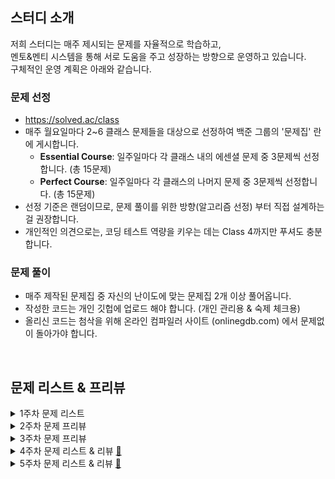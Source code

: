 ## 스터디 소개

저희 스터디는 매주 제시되는 문제를 자율적으로 학습하고,  
멘토&멘티 시스템을 통해 서로 도움을 주고 성장하는 방향으로 운영하고 있습니다.  
구체적인 운영 계획은 아래와 같습니다.

### 문제 선정
- https://solved.ac/class
- 매주 월요일마다 2~6 클래스 문제들을 대상으로 선정하여 백준 그룹의 '문제집' 란에 게시합니다.
  - **Essential Course**: 일주일마다 각 클래스 내의 에센셜 문제 중 3문제씩 선정합니다. (총 15문제)
  - **Perfect Course**: 일주일마다 각 클래스의 나머지 문제 중 3문제씩 선정합니다. (총 15문제)
- 선정 기준은 랜덤이므로, 문제 풀이를 위한 방향(알고리즘 선정) 부터 직접 설계하는걸 권장합니다.
- 개인적인 의견으로는, 코딩 테스트 역량을 키우는 데는 Class 4까지만 푸셔도 충분합니다.

### 문제 풀이
- 매주 제작된 문제집 중 자신의 난이도에 맞는 문제집 2개 이상 풀어옵니다.
- 작성한 코드는 개인 깃헙에 업로드 해야 합니다. (개인 관리용 & 숙제 체크용)
- 올리신 코드는 첨삭을 위해 온라인 컴파일러 사이트 (onlinegdb.com) 에서 문제없이 돌아가야 합니다.
<br>

## 문제 리스트 & 프리뷰
<details>
<summary> 1주차 문제 리스트 </summary>
<div markdown="1">

|분류|번호|제목|링크|
|--|--|--|--|
|<img src="class/c2.svg">|1546|평균|<a href="https://www.acmicpc.net/problem/1546"> 🔗 </a>
|<img src="class/c2.svg">|11866|요세푸스 문제 0|<a href="https://www.acmicpc.net/problem/11866"> 🔗 </a>
|<img src="class/c2.svg">|2798|블랙잭|<a href="https://www.acmicpc.net/problem/2798"> 🔗 </a>
|<img src="class/c3.svg">|1620|나는야 포켓몬 마스터 이다솜|<a href="https://www.acmicpc.net/problem/1620"> 🔗 </a>
|<img src="class/c3.svg">|1927|최소 힙|<a href="https://www.acmicpc.net/problem/1927"> 🔗 </a>
|<img src="class/c3.svg">|2606|바이러스|<a href="https://www.acmicpc.net/problem/2606"> 🔗 </a>
|<img src="class/c4.svg">|1629|곱셈|<a href="https://www.acmicpc.net/problem/1629"> 🔗 </a>
|<img src="class/c4.svg">|11660|구간 합 구하기 5|<a href="https://www.acmicpc.net/problem/11660"> 🔗 </a>
|<img src="class/c4.svg">|12865|평범한 배낭|<a href="https://www.acmicpc.net/problem/12865"> 🔗 </a>
|<img src="class/c5.svg">|1463|가장 긴 증가하는 부분 수열 2|<a href="https://www.acmicpc.net/problem/1463"> 🔗 </a>
|<img src="class/c5.svg">|1074|팰린드롬?|<a href="https://www.acmicpc.net/problem/1074"> 🔗 </a>
|<img src="class/c5.svg">|9095|부분합|<a href="https://www.acmicpc.net/problem/9095"> 🔗 </a>
|<img src="class/c6.svg">|11438|LCA 2|<a href="https://www.acmicpc.net/problem/11438"> 🔗 </a>
|<img src="class/c6.svg">|13334|철로|<a href="https://www.acmicpc.net/problem/13334"> 🔗 </a>
|<img src="class/c6.svg">|5719|거의 최단 경로|<a href="https://www.acmicpc.net/problem/5719"> 🔗 </a>

</div>
</details>

<details>
<summary> 2주차 문제 프리뷰 </summary>
<div markdown="1">

## CLASS2
[1018 체스판 다시 칠하기](https://www.acmicpc.net/problem/1018)
* N,M의 제한이 50인 문제로, 최적화를 할 필요가 없는 문제입니다.
* 최적화를 요하는 문제로 아래 문제가 있습니다. (골드5)
  * [25682 체스판 다시 칠하기 2](https://www.acmicpc.net/problem/25682)

[1259 팰린드롬수](https://www.acmicpc.net/problem/1259)
* '팰린드롬'이라는 성질은 앞으로 알고리즘 문제에서 빈번하게 등장할 예정입니다.
* 팰린드롬과 관련된 아래 문제를 추천드립니다.
  * [1213 팰린드롬 만들기](https://www.acmicpc.net/problem/1213)

[2164 카드2](https://www.acmicpc.net/problem/2164)
* 이 문제도 최적화를 할 필요는 없습니다.
* 그러나, O(logN)으로 풀 수 있는 문제라는 걸 감안하면 최적화를 해보는 게 바람직해 보입니다.
  * Input이 '1044483647'일 때, Output이 '1015225470'가 나오는 코드를 작성해보세요 (비슷한 문제를 못찾음 ㅠ)


## CLASS3
[1463 1로 만들기](https://www.acmicpc.net/problem/1463)
* 접근 방법이 대개 비슷할 수 밖에 없는 문제입니다.
* 이미 정형화된 문제가 다양한 바리에이션이 있으며, 아래와 같은 문제들을 소개드립니다.
  * [12852 1로 만들기 2 (실버1)](https://www.acmicpc.net/problem/12852)
  * [27440 1로 만들기 3 (골드4)](https://www.acmicpc.net/problem/27440)

[1074 Z](https://www.acmicpc.net/problem/1074)
* 이 문제도 접근 방법이 거의 비슷할거라 생각합니다.
* 아래 문제도 함께 풀어보며 비슷하게 접근했는지 한 번 생각해보면 좋을 듯 합니다.
  * [10993 별 찍기 - 18 (골드4)](https://www.acmicpc.net/problem/10993)

[9095 1, 2, 3 더하기](https://www.acmicpc.net/problem/9095)
* 마찬가지로 바리에이션이 많은 문제입니다. (다 풀면 천재)
  * [2156 포도주 시식 (실버1)](https://www.acmicpc.net/problem/2156)
  * [12101 1, 2, 3 더하기 2](https://www.acmicpc.net/problem/12101)
  * [15988 1, 2, 3 더하기 3](https://www.acmicpc.net/problem/15988)
  * [15989 1, 2, 3 더하기 4](https://www.acmicpc.net/problem/15989)
  * [15990 1, 2, 3 더하기 5](https://www.acmicpc.net/problem/15990)
  * [15991 1, 2, 3 더하기 6](https://www.acmicpc.net/problem/15991)
  * [15992 1, 2, 3 더하기 7](https://www.acmicpc.net/problem/15992)
  * [15993 1, 2, 3 더하기 8](https://www.acmicpc.net/problem/15993)
  * [16195 1, 2, 3 더하기 9](https://www.acmicpc.net/problem/16195)

## CLASS4
[1238 파티](https://www.acmicpc.net/problem/1238)
* 그래프의 특정 이론을 응용하는 문제입니다.
* 이 문제를 쉽게 풀었거나, 다른 응용 문제가 궁금하다면 다음과 같은 문제가 있습니다.
  * [13911 집 구하기 (골드2)](https://www.acmicpc.net/problem/13911)
  * [16118 달빛 여우 (골드1, 어려움)](https://www.acmicpc.net/problem/16118)

[2206 벽 부수고 이동하기](https://www.acmicpc.net/problem/2206)
* 기초적인 4방향 탐색 문제에서, 특정 조건이 추가되면서 까다로워진 케이스입니다.
* 시리즈가 있으며, 난이도는 대체로 비슷합니다. (견우와 직녀는 조금 어려워요)
  * [14442 벽 부수고 이동하기 2](https://www.acmicpc.net/problem/14442)
  * [16933 벽 부수고 이동하기 3](https://www.acmicpc.net/problem/16933)
  * [16946 벽 부수고 이동하기 4](https://www.acmicpc.net/problem/16946)
  * [16137 견우와 직녀 (골드2)](https://www.acmicpc.net/problem/16137)

[1991 트리 순회](https://www.acmicpc.net/problem/1991)
* 트리의 전위 순회, 중위 순회, 후위 순회와 관련된 학습적인 문제입니다.
* 아마 나중에 Class5에서 더 깊게 다룰 예정이므로, 여기서는 맛만 보고 넘어갑시다

## CLASS5
[1197 최소 스패닝 트리](https://www.acmicpc.net/problem/1197)
* 선행 지식이 필요한 문제로써, 1시간 내외로 고민해보고 이론을 학습하시는 걸 추천드립니다.
* 생각해보니 제목이 MST네요 최소 스패닝 트리(이하 MST) 만드는 테크닉을 알아야 합니다.
* MST 문제는 대체로 MST 문제라는걸 스포 당하는 순간 쉬워집니다. 그래서 함부로 문제 추천은 못하겠습니다.
* 그래도 아래 기본 문제는 추천해봄직 하다고 생각했습니다.
  * [13418 학교 탐방하기 (골드3)](https://www.acmicpc.net/problem/13418)

[13460 구슬 탈출 2](https://www.acmicpc.net/problem/13460)
* 구슬탈출은 꽤 어려운 시뮬레이션 문제 중 하나로, 특히 코드 최적화가 굉장히 까다롭습니다.
* 시리즈 문제의 요구사항이 대부분 같으므로, 구슬 탈출 3, 4 부터 풀고 나머지를 제출하시면 나머지도 무난히 풀립니다.
  * [13459 구슬 탈출 1](https://www.acmicpc.net/problem/13459)
  * [15644 구슬 탈출 3](https://www.acmicpc.net/problem/15644)
  * [15653 구슬 탈출 4](https://www.acmicpc.net/problem/15653)
* 조금 쉬운 구현 문제로는 아래 문제를 추천합니다.
  * [11559 Puyo Puyo](https://www.acmicpc.net/problem/11559)

[2252 줄 세우기](https://www.acmicpc.net/problem/2252)
* 최소 스패닝 트리처럼, 그래프에서 꽤 유용한 이론 중 하나를 사용하는 문제입니다.
* 마찬가지로 1시간 내외로 고민해보고 이론을 학습하시는 걸 추천드립니다.
* 응용문제가 다른 복합적인 알고리즘과 함께 제시되는 경우가 많으므로 그냥 이론만 배우는걸 추천드립니다.

## CLASS6
[19585 전설](https://www.acmicpc.net/problem/19585)
* 응용 문제야 많지만... 제가 이 난이도 이상으로 이 알고리즘 응용 문제를 아직 못풀어봤습니다.
* JAVA 기준으로 시간 관리가 굉장히 빡빡합니다.

[2533 사회망 서비스(SNS)](https://www.acmicpc.net/problem/19585)
* 비슷한 유형으로 아래 문제가 있습니다.
  * [1135 뉴스 전하기](https://www.acmicpc.net/problem/1135)

[11280 2-SAT - 3](https://www.acmicpc.net/problem/11280)
* 이 문제의 하위 개념까지 배우고 왔다면 사실 저희 스터디에서 배울 게 딱히 없긴 해요
* 하위 개념 문제로 유명한 문제를 하나 소개해드리겠습니다. (아래꺼부터 풀고 와야 함)
  * [2150 Strongly Connected Component](https://www.acmicpc.net/problem/2150)
  * [12880 그래프 차이 최소](https://www.acmicpc.net/problem/12880)

</div>
</details>


<details>
<summary> 3주차 문제 프리뷰 </summary>
<div markdown="1">

## CLASS2
[10814 나이순 정렬](https://www.acmicpc.net/problem/10814)
* 클래식한 정렬 문제입니다. 정렬 방법을 '잘' 구현하는 건 앞으로도 도움이 되니 확실하게 익혀두시기 바랍니다.
  * [11651 좌표 정렬하기 2](https://www.acmicpc.net/problem/11651)
  * [5648 역원소 정렬](https://www.acmicpc.net/problem/5648)

[10845 큐](https://www.acmicpc.net/problem/10845)
* 더러운 구현 문제지만 한번쯤은 이런걸 해둘 필요가 있습니다.
* 명령이 들어오고 처리하는 문제에서, 각 명령을 함수화 시키는 연습을 해두면 좋습니다. 가령 아래처럼...
```
while(N--){
    cin >> s;
    if(s == "push") _push();
    if(s == "pop") _pop();
    if(s == "size") _size();
    if(s == "empty") _empty();
    if(s == "front") _front();
    if(s == "back") _back();
}
```

[11050 이항 계수 1](https://www.acmicpc.net/problem/11050)
* 아직 최적화가 필요없는 이항 계수 문제입니다.
* 이항 계수와 관련하여 최적화를 요구하는 문제가 굉장히 많으며, 그 난이도도 다양합니다.
* 여기서는 실버, 골드 수준 문제만 소개하겠습니다.
  * [11051 이항 계수 2](https://www.acmicpc.net/problem/11051)
  * [15824 너 봄에는 캡사이신이 맛있단다](https://www.acmicpc.net/problem/15824)
  * [11401 이항 계수 3](https://www.acmicpc.net/problem/11401)

## CLASS3
[1003 피보나치 함수](https://www.acmicpc.net/problem/1003)
* 피보나치도 알고리즘에서 굉장히 많이 응용되는 수열 중 하나입니다
* 비슷한 문제들을 모두 모아봤습니다 (골드 문제는 응용 & 최적화가 필요합니다)
  * [10826 피보나치 수 4](https://www.acmicpc.net/problem/10826)
  * [1788 피보나치 수의 확장](https://www.acmicpc.net/problem/1788)
  * [15624 피보나치 수 7](https://www.acmicpc.net/problem/15624)
  * [14495 피보나치 비스무리한 수열](https://www.acmicpc.net/problem/15624)
  * [17175 피보나치는 지겨웡~](https://www.acmicpc.net/problem/15624)
  * [9009 피보나치](https://www.acmicpc.net/problem/9009)
  * [11442 홀수번째 피보나치 수의 합 (골드)](https://www.acmicpc.net/problem/11442)
  * [11443 짝수번째 피보나치 수의 합 (골드)](https://www.acmicpc.net/problem/11443)
  * [11444 피보나치 수 6 (골드)](https://www.acmicpc.net/problem/11444)

[11723 집합](https://www.acmicpc.net/problem/11723)
* 딱히 적을 말이 없네요 귀찮은 구현 문제입니다.

[2630 색종이 만들기](https://www.acmicpc.net/problem/2630)
* 좋은 문제이고, 이런 유형이 코테에 종종 나옵니다. 아래 문제들도 적극 추천드립니다.
  * [17829 222-풀링](https://www.acmicpc.net/problem/17829)
  * [9097 Quad Trees](https://www.acmicpc.net/problem/9097)


## CLASS4
[1753 최단경로](https://www.acmicpc.net/problem/1753)
* 저번주 파티(1238) 문제를 풀었다면 아마 쉽게 풀었으리라 생각합니다.
* 그러므로 저번주 문제를 그대로 추천드리며, 혹시라도 다 푸신 분을 위해 문제 하나 추가하겠습니다.
  * [5529 저택](https://www.acmicpc.net/problem/5529)

[15650 N과 M(2)](https://www.acmicpc.net/problem/15650)
* 수업에서 다뤘던 문제입니다. 복습 느낌으로 아래 문제들을 풀어보세요 (다풀면 백트래킹 마스터)
  * [15649 N과 M(1)](https://www.acmicpc.net/problem/15649)
  * [15651 N과 M(3)](https://www.acmicpc.net/problem/15651)
  * [15652 N과 M(4)](https://www.acmicpc.net/problem/15652)
  * [15654 N과 M(5)](https://www.acmicpc.net/problem/15654)
  * [15655 N과 M(6)](https://www.acmicpc.net/problem/15655)
  * [15656 N과 M(7)](https://www.acmicpc.net/problem/15656)
  * [15657 N과 M(8)](https://www.acmicpc.net/problem/15657)
  * [15663 N과 M(9)](https://www.acmicpc.net/problem/15663)
  * [15664 N과 M(10)](https://www.acmicpc.net/problem/15664)
  * [15665 N과 M(11)](https://www.acmicpc.net/problem/15665)

[1918 후위 표기식](https://www.acmicpc.net/problem/1918)
* 이론으로만 배웠던 후위 표기식을 실습하는 문제입니다!
* 처음에 구현하기 정말정말 어려워요. 그래도 포기하지 말고 도전해보길 바래요


## CLASS5
[17387 선분 교차 2](https://www.acmicpc.net/problem/17387)
* 솔직히 코테에 큰 도움이 되는 문제는 아닙니다.
* 그래도 기하학 문제를 풀면 수학적 사고력이 많이 올라가니 시간이 남으면 도전해보세요
* 아래 문제는 기하학에서 주로 다루는 CCW를 소개하고 있습니다.
  * [11758 CCW](https://www.acmicpc.net/problem/11758)
  * [17386 선분 교차 1](https://www.acmicpc.net/problem/17386)
  * [12781 PIZZA ALBOLOC](https://www.acmicpc.net/problem/12781)

[12100 2048 (Easy)](https://www.acmicpc.net/problem/12100)
* 쉽지 않은 시뮬레이션 문제입니다. 구슬 탈출과 로직이 비슷해보이지만 저한테는 훨씬 더 까다로운 문제였습니다.
* Hard까지 도전...?
  * [12094 2048 (Hard)](https://www.acmicpc.net/problem/12094)

[14003 가장 긴 증가하는 부분 수열 5](https://www.acmicpc.net/problem/14003)
* 코테에서, 만약 LIS를 가장 어렵게 낸다면 이 정도 난이도가 될 듯 합니다
* 그러니까 이거 이해하고 적절히 잘 구현했다면, 앞으로 어떤 코테도 무난하게 풀 수 있을거에요
  * [3745 오름세](https://www.acmicpc.net/problem/3745)


## CLASS6
[1533 길의 개수](https://www.acmicpc.net/problem/1533)
* 단순히 구현하면 시간초과가 나기 때문에, Class 5 정도의 알고리즘을 적절히 잘 응용하는 문제입니다.
* 다시 말해서 Class 5를 풀고 오셨다면 이 문제도 충분히 푸실 수 있습니다.

[1789 찾기](https://www.acmicpc.net/problem/1786)
* 정말 유명한 kmp 알고리즘을 배우는 문제입니다.
* 1학기 수업 중에 배우는 걸로 아는데, 미리 배워두면 나중에 따라가기 훨씬 쉬워질 겁니다.
* kmp 문제들 대부분이 주제가 kmp라는 걸 아는 순간 쉬워지는 문제들이라서... 응용 문제 하나만 남겨두겠습니다.
  * [13506 카멜레온 부분 문자열](https://www.acmicpc.net/problem/13506)

[2042 구간 합 구하기](https://www.acmicpc.net/problem/2042)
* 어쩌면 Class 6 중에서 가장 쉬운 알고리즘을 배우는 문제입니다.
* 쿼리를 처리하는 이런 유형의 문제가 플래티넘 이상 문제의 10%는 차지하니, 구현 방법을 잘 숙지해둬야 나중에 응용 문제에서 헤매지 않을겁니다.
  * [14438 수열과 쿼리 17](https://www.acmicpc.net/problem/14438)
  * [11505 구간 곱 구하기](https://www.acmicpc.net/problem/11505)

</div>
</details>


<details>
<summary> 4주차 문제 리스트 & 리뷰 <a href="https://renecantata.notion.site/4-07811d69ab4d4a58bfd6f9292aeb812a?pvs=4"> 🔗 </a></summary>
<div markdown="1">

|분류|번호|제목|링크|
|--|--|--|--|
|<img src="class/c2.svg">|2609|최대공약수와 최소공배수|<a href="https://www.acmicpc.net/problem/2609"> 🔗 </a>
|<img src="class/c2.svg">|10866|덱|<a href="https://www.acmicpc.net/problem/10866"> 🔗 </a>
|<img src="class/c2.svg">|2751|수 정렬하기2|<a href="https://www.acmicpc.net/problem/2751"> 🔗 </a>
|<img src="class/c3.svg">|7576|토마토|<a href="https://www.acmicpc.net/problem/7576"> 🔗 </a>
|<img src="class/c3.svg">|18870|좌표 압축|<a href="https://www.acmicpc.net/problem/18870"> 🔗 </a>
|<img src="class/c3.svg">|1764|듣보잡|<a href="https://www.acmicpc.net/problem/1764"> 🔗 </a>
|<img src="class/c4.svg">|1932|정수 삼각형|<a href="https://www.acmicpc.net/problem/1932"> 🔗 </a>
|<img src="class/c4.svg">|15663|N과 M (9)|<a href="https://www.acmicpc.net/problem/15663"> 🔗 </a>
|<img src="class/c4.svg">|11725|트리의 부모 찾기|<a href="https://www.acmicpc.net/problem/11725"> 🔗 </a>
|<img src="class/c5.svg">|2166|다각형의 면적|<a href="https://www.acmicpc.net/problem/2166"> 🔗 </a>
|<img src="class/c5.svg">|1202|보석 도둑|<a href="https://www.acmicpc.net/problem/1202"> 🔗 </a>
|<img src="class/c5.svg">|1208|부분수열의 합 2|<a href="https://www.acmicpc.net/problem/1208"> 🔗 </a>
|<img src="class/c6.svg">|1725|히스토그램|<a href="https://www.acmicpc.net/problem/1725"> 🔗 </a>
|<img src="class/c6.svg">|16287|Parcel|<a href="https://www.acmicpc.net/problem/16287"> 🔗 </a>
|<img src="class/c6.svg">|2357|최솟값과 최댓값|<a href="https://www.acmicpc.net/problem/2357"> 🔗 </a>

</div>
</details>

<details>
<summary> 5주차 문제 리스트 & 리뷰 <a href="https://renecantata.notion.site/5-e3374f84abaa46c88588fc07c8a26feb"> 🔗 </a></summary>
</details>